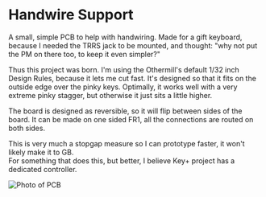 # Handwire Support

A small, simple PCB to help with handwiring. 
Made for a gift keyboard, because I needed the TRRS jack to be mounted, and thought:
"why not put the PM on there too, to keep it even simpler?"

Thus this project was born. 
I'm using the Othermill's default 1/32 inch Design Rules, because it lets me cut fast. 
It's designed so that it fits on the outside edge over the pinky keys.
Optimally, it works well with a very extreme pinky stagger, but otherwise it just sits a little higher.

The board is designed as reversible, so it will flip between sides of the board.
It can be made on one sided FR1, all the connections are routed on both sides.

This is very much a stopgap measure so I can prototype faster, it won't likely make it to GB.  
For something that does this, but better, I believe Key+ project has a dedicated controller.

![Photo of PCB](https://i.imgur.com/eZ4rjfO.png)
